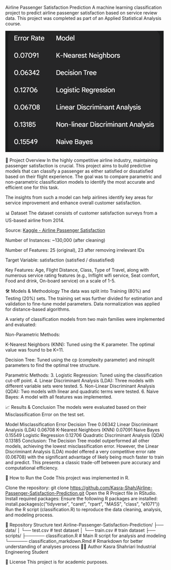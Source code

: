 Airline Passenger Satisfaction Prediction
A machine learning classification project to predict airline passenger satisfaction based on service review data. This project was completed as part of an Applied Statistical Analysis course.

![Classification Results](https://github.com/Kasra-Shah/Airline-Passenger-Satisfaction-Prediction/raw/main/classification-result.png)

📖 Project Overview
In the highly competitive airline industry, maintaining passenger satisfaction is crucial. This project aims to build predictive models that can classify a passenger as either satisfied or dissatisfied based on their flight experience. The goal was to compare parametric and non-parametric classification models to identify the most accurate and efficient one for this task.

The insights from such a model can help airlines identify key areas for service improvement and enhance overall customer satisfaction.

📊 Dataset
The dataset consists of customer satisfaction surveys from a US-based airline from 2014.

Source: [Kaggle - Airline Passenger Satisfaction](https://www.kaggle.com/datasets/teejmahal20/airline-passenger-satisfaction)

Number of Instances: ~130,000 (after cleaning)

Number of Features: 25 (original), 23 after removing irrelevant IDs

Target Variable: satisfaction (satisfied / dissatisfied)

Key Features: Age, Flight Distance, Class, Type of Travel, along with numerous service rating features (e.g., Inflight wifi service, Seat comfort, Food and drink, On-board service) on a scale of 1-5.

🛠️ Models & Methodology
The data was split into Training (80%) and Testing (20%) sets. The training set was further divided for estimation and validation to fine-tune model parameters. Data normalization was applied for distance-based algorithms.

A variety of classification models from two main families were implemented and evaluated:

Non-Parametric Methods:

K-Nearest Neighbors (KNN): Tuned using the K parameter. The optimal value was found to be K=11.

Decision Tree: Tuned using the cp (complexity parameter) and minsplit parameters to find the optimal tree structure.

Parametric Methods:
3. Logistic Regression: Tuned using the classification cut-off point.
4. Linear Discriminant Analysis (LDA): Three models with different variable sets were tested.
5. Non-Linear Discriminant Analysis (QDA): Two models with linear and quadratic terms were tested.
6. Naive Bayes: A model with all features was implemented.

📈 Results & Conclusion
The models were evaluated based on their Misclassification Error on the test set.

Model	Misclassification Error
Decision Tree	0.06342
Linear Discriminant Analysis (LDA)	0.06708
K-Nearest Neighbors (KNN)	0.07091
Naive Bayes	0.15549
Logistic Regression	0.12706
Quadratic Discriminant Analysis (QDA)	0.13185
Conclusion: The Decision Tree model outperformed all other models, achieving the lowest misclassification error. However, the Linear Discriminant Analysis (LDA) model offered a very competitive error rate (0.06708) with the significant advantage of likely being much faster to train and predict. This presents a classic trade-off between pure accuracy and computational efficiency.

🚀 How to Run the Code
This project was implemented in R.

Clone the repository:
git clone https://github.com/Kasra-Shah/Airline-Passenger-Satisfaction-Prediction.git
Open the R Project file in RStudio.
Install required packages: Ensure the following R packages are installed:
install.packages(c("tidyverse", "caret", "rpart", "MASS", "class", "e1071"))
Run the R script (classification.R) to reproduce the data cleaning, analysis, and modeling process.

📁 Repository Structure
text
Airline-Passenger-Satisfaction-Prediction/
├── data/
│   └── test.csv  # test dataset
│   └── train.csv # train dataset
├── scripts/
├────── classification.R # Main R script for analysis and modeling
└────── classification_markdown.Rmd # Rmarkdown for better understanding of analyses process
👨‍💻 Author
Kasra Shahriari
Industrial Engineering Student

📜 License
This project is for academic purposes.
